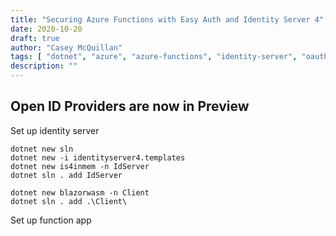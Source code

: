 ```yaml
---
title: "Securing Azure Functions with Easy Auth and Identity Server 4"
date: 2020-10-20
draft: true
author: "Casey McQuillan"
tags: [ "dotnet", "azure", "azure-functions", "identity-server", "oauth" ]
description: ""
---
```


## Open ID Providers are now in Preview

Set up identity server 

```
dotnet new sln
dotnet new -i identityserver4.templates
dotnet new is4inmem -n IdServer
dotnet sln . add IdServer

dotnet new blazorwasm -n Client
dotnet sln . add .\Client\
```

Set up function app

